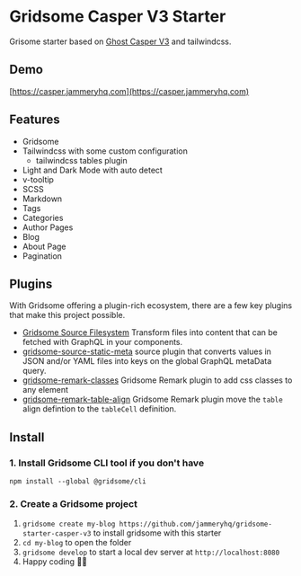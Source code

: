 # Gridsome Casper V3 Starter

Grisome starter based on [Ghost Casper V3](https://github.com/TryGhost/Casper) and tailwindcss.

## Demo
[https://casper.jammeryhq.com](https://casper.jammeryhq.com)

## Features

* Gridsome
* Tailwindcss with some custom configuration
  * tailwindcss tables plugin
* Light and Dark Mode with auto detect  
* v-tooltip
* SCSS
* Markdown
* Tags
* Categories
* Author Pages
* Blog
* About Page
* Pagination

## Plugins

With Gridsome offering a plugin-rich ecosystem, there are a few key plugins that make this project possible. 

- [Gridsome Source Filesystem](https://gridsome.org/plugins/@gridsome/source-filesystem) Transform files into content that can be fetched with GraphQL in your components.
- [gridsome-source-static-meta](https://gridsome.org/plugins/gridsome-source-static-meta) source plugin that converts values in JSON and/or YAML files into keys on the global GraphQL metaData query.
- [gridsome-remark-classes](https://gridsome.org/plugins/@jammeryhq/gridsome-remark-classes) Gridsome Remark plugin to add css classes to any element
- [gridsome-remark-table-align](https://gridsome.org/plugins/@jammeryhq/gridsome-remark-table-align) Gridsome Remark plugin move the `table` align defintion to the `tableCell` definition.



## Install

### 1. Install Gridsome CLI tool if you don't have

`npm install --global @gridsome/cli`

### 2. Create a Gridsome project

1. `gridsome create my-blog https://github.com/jammeryhq/gridsome-starter-casper-v3` to install gridsome with this starter
2. `cd my-blog` to open the folder
3. `gridsome develop` to start a local dev server at `http://localhost:8080`
4. Happy coding 🎉🙌
